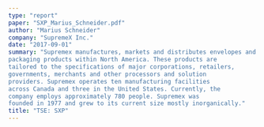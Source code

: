 ```yaml
---
type: "report"
paper: "SXP_Marius_Schneider.pdf"
author: "Marius Schneider"
company: "SupremeX Inc."
date: "2017-09-01"
summary: "Supremex manufactures, markets and distributes envelopes and
packaging products within North America. These products are
tailored to the specifications of major corporations, retailers,
governments, merchants and other processors and solution
providers. Supremex operates ten manufacturing facilities
across Canada and three in the United States. Currently, the
company employs approximately 780 people. Supremex was
founded in 1977 and grew to its current size mostly inorganically."
title: "TSE: SXP"
---
```


